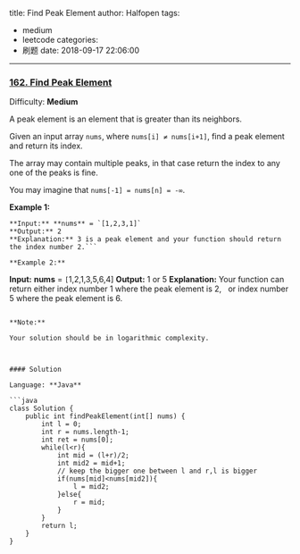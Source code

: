 title: Find Peak Element
author: Halfopen
tags:
  - medium
  - leetcode
categories:
  - 刷题
date: 2018-09-17 22:06:00
---
### [162\. Find Peak Element](https://leetcode.com/problems/find-peak-element/description/)

Difficulty: **Medium**



A peak element is an element that is greater than its neighbors.

Given an input array `nums`, where `nums[i] ≠ nums[i+1]`, find a peak element and return its index.

The array may contain multiple peaks, in that case return the index to any one of the peaks is fine.

You may imagine that `nums[-1] = nums[n] = -∞`.

**Example 1:**

```
**Input:** **nums** = `[1,2,3,1]`
**Output:** 2
**Explanation:** 3 is a peak element and your function should return the index number 2.```

**Example 2:**

```
**Input:** **nums** = `[`1,2,1,3,5,6,4]
**Output:** 1 or 5 
**Explanation:** Your function can return either index number 1 where the peak element is 2, 
             or index number 5 where the peak element is 6.
```

**Note:**

Your solution should be in logarithmic complexity.



#### Solution

Language: **Java**

```java
class Solution {
    public int findPeakElement(int[] nums) {
        int l = 0;
        int r = nums.length-1;
        int ret = nums[0];
        while(l<r){
            int mid = (l+r)/2;
            int mid2 = mid+1;
            // keep the bigger one between l and r,l is bigger
            if(nums[mid]<nums[mid2]){
                l = mid2;
            }else{
                r = mid;
            }
        }
        return l;
    }
}
```